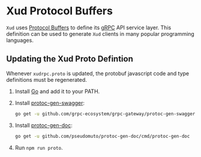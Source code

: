 # Xud Protocol Buffers

`Xud` uses [Protocol Buffers](https://developers.google.com/protocol-buffers/) to define its [gRPC](https://grpc.io/) API service layer. This definition can be used to generate `Xud` clients in many popular programming languages.

## Updating the Xud Proto Defintion

Whenever `xudrpc.proto` is updated, the protobuf javascript code and type definitions must be regenerated.

1. Install [Go](https://golang.org/doc/install) and add it to your PATH.

2. Install [protoc-gen-swagger](https://github.com/grpc-ecosystem/grpc-gateway):

    ```bash
    go get -u github.com/grpc-ecosystem/grpc-gateway/protoc-gen-swagger
    ```

3. Install [protoc-gen-doc](https://github.com/pseudomuto/protoc-gen-doc):

   ```bash
   go get -u github.com/pseudomuto/protoc-gen-doc/cmd/protoc-gen-doc
   ```

4. Run `npm run proto`.
